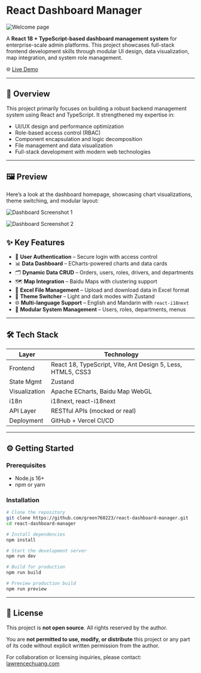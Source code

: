 # React Dashboard Manager

![Welcome page](https://live.staticflickr.com/65535/54516400155_daadfaf400_h.jpg)

A **React 18 + TypeScript-based dashboard management system** for enterprise-scale admin platforms. This project showcases full-stack frontend development skills through modular UI design, data visualization, map integration, and system role management.

🌐 [Live Demo](https://react-dashboard-manager.vercel.app/)  

---

## 📌 Overview

This project primarily focuses on building a robust backend management system using React and TypeScript. It strengthened my expertise in:

- UI/UX design and performance optimization
- Role-based access control (RBAC)
- Component encapsulation and logic decomposition
- File management and data visualization
- Full-stack development with modern web technologies

---

## 🖼 Preview

Here’s a look at the dashboard homepage, showcasing chart visualizations, theme switching, and modular layout:

![Dashboard Screenshot 1](https://live.staticflickr.com/65535/54516183782_b90728d3dd_h.jpg)

![Dashboard Screenshot 2](https://live.staticflickr.com/65535/54517229049_e3483bff93_h.jpg)

## ✨ Key Features

- 🔐 **User Authentication** – Secure login with access control
- 📊 **Data Dashboard** – ECharts-powered charts and data cards
- 🗂️ **Dynamic Data CRUD** – Orders, users, roles, drivers, and departments
- 🗺️ **Map Integration** – Baidu Maps with clustering support
- 📁 **Excel File Management** – Upload and download data in Excel format
- 🎨 **Theme Switcher** – Light and dark modes with Zustand
- 🌐 **Multi-language Support** – English and Mandarin with `react-i18next`
- 🧩 **Modular System Management** – Users, roles, departments, menus

---

## 🛠 Tech Stack

| Layer         | Technology                                                               |
|---------------|---------------------------------------------------------------------------|
| Frontend      | React 18, TypeScript, Vite, Ant Design 5, Less, HTML5, CSS3              |
| State Mgmt    | Zustand                                                                  |
| Visualization | Apache ECharts, Baidu Map WebGL                                          |
| i18n          | i18next, react-i18next                                                   |
| API Layer     | RESTful APIs (mocked or real)                                            |
| Deployment    | GitHub + Vercel CI/CD                                                    |

---

## ⚙️ Getting Started

### Prerequisites

- Node.js 16+
- npm or yarn

### Installation

```bash
# Clone the repository
git clone https://github.com/green760223/react-dashboard-manager.git
cd react-dashboard-manager

# Install dependencies
npm install

# Start the development server
npm run dev

# Build for production
npm run build

# Preview production build
npm run preview
```

---

## 📄 License

This project is **not open source**. All rights reserved by the author.

You are **not permitted to use, modify, or distribute** this project or any part of its code without explicit written permission from the author.

For collaboration or licensing inquiries, please contact: [lawrencechuang.com](https://lawrencechuang.com)
